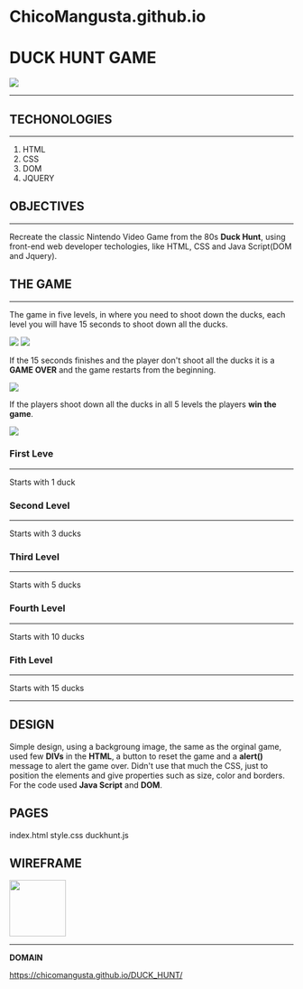 # ChicoMangusta.github.io

# **DUCK HUNT GAME**

![](https://res.cloudinary.com/dqiighjqq/image/upload/v1585981892/duck-hunt-1134281-1280x0_tf2vvy.jpg)

------------------------------------------------------------------------------------------------------------------

## **TECHONOLOGIES**
--------------

1. HTML
2. CSS
3. DOM
4. JQUERY


## **OBJECTIVES**
---------------

Recreate the classic Nintendo Video Game from the 80s **Duck Hunt**, using front-end web developer techologies, like HTML, CSS and Java Script(DOM and Jquery).



## **THE GAME**
------------

The game in five levels, in where you need to shoot down the ducks, each level you will have 15 seconds to shoot down all the ducks.



![](https://res.cloudinary.com/dqiighjqq/image/upload/v1585983357/0_atldnu.png) ![](https://res.cloudinary.com/dqiighjqq/image/upload/v1585689687/0_zxv7l6.png)



If the 15 seconds finishes and the player don't shoot all the ducks it is a **GAME OVER** and the game restarts from the beginning.


![](https://res.cloudinary.com/dqiighjqq/image/upload/v1585983490/0_se6mar.png)


If the players shoot down all the ducks in all 5 levels the players **win the game**.


![](https://res.cloudinary.com/dqiighjqq/image/upload/v1585983588/0_q96bjt.png)



### **First Leve**
--------------
Starts with 1 duck

### **Second Level**
----------------
Starts with 3 ducks

### **Third Level**
---------------
Starts with 5 ducks

### **Fourth Level**
----------------
Starts with 10 ducks

### **Fith Level**
--------------
Starts with 15 ducks

------------------------------------------------------------------------------------------------------------------


## **DESIGN**

Simple design, using a backgroung image, the same as the orginal game, used few **DIVs** in the **HTML**, a button to reset the game and a **alert()** message to alert the game over. Didn't use that much the CSS, just to position the elements and give properties such as size, color and borders.
For the code used **Java Script** and **DOM**.


## **PAGES**

index.html
style.css
duckhunt.js


## **WIREFRAME**

<img src="https://res.cloudinary.com/dqiighjqq/image/upload/v1585985142/IMG_8557_gszeqa.heic" width="100">


------------------------------------------------------------------------------------------------------------------



**DOMAIN**

https://chicomangusta.github.io/DUCK_HUNT/